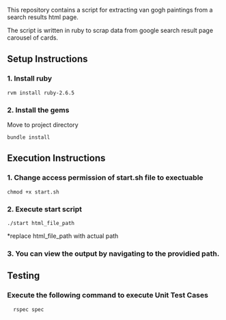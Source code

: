 This repository contains a script for extracting van gogh paintings from a search results html page.

The script is written in ruby to scrap data from google search result page carousel of cards. 

## Setup Instructions

### 1. Install ruby
```shell 
rvm install ruby-2.6.5
```

### 2. Install the gems
Move to project directory
```shell
bundle install
```
## Execution Instructions
### 1. Change access permission of start.sh file to exectuable
```shell
chmod +x start.sh
```

### 2. Execute start script
```shell
./start html_file_path
```
*replace html_file_path with actual path 

### 3. You can view the output by navigating to the providied path.

## Testing
### Execute the following command to execute Unit Test Cases
```
  rspec spec
```
